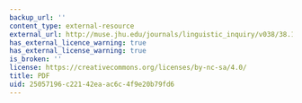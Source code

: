 ```yaml
---
backup_url: ''
content_type: external-resource
external_url: http://muse.jhu.edu/journals/linguistic_inquiry/v038/38.1ko.pdf
has_external_licence_warning: true
has_external_license_warning: true
is_broken: ''
license: https://creativecommons.org/licenses/by-nc-sa/4.0/
title: PDF
uid: 25057196-c221-42ea-ac6c-4f9e20b79fd6
---
```

